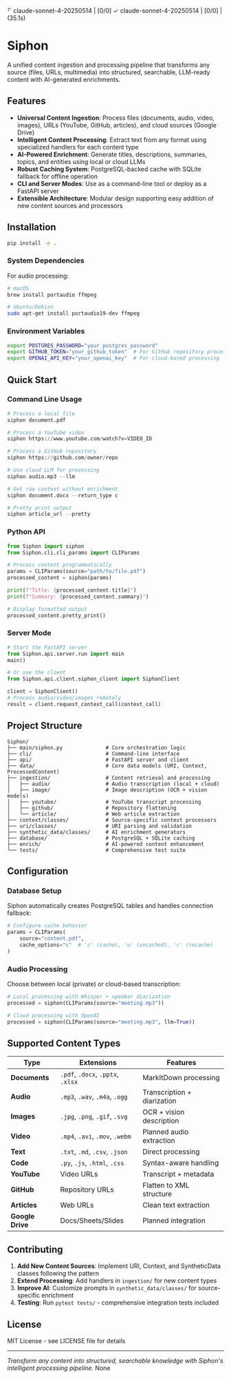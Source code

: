 ⠋ claude-sonnet-4-20250514 | [0/0] ✓ claude-sonnet-4-20250514 | [0/0]  | (35.1s)
# Siphon

A unified content ingestion and processing pipeline that transforms any source (files, URLs, multimedia) into structured, searchable, LLM-ready content with AI-generated enrichments.

## Features

- **Universal Content Ingestion**: Process files (documents, audio, video, images), URLs (YouTube, GitHub, articles), and cloud sources (Google Drive)
- **Intelligent Content Processing**: Extract text from any format using specialized handlers for each content type
- **AI-Powered Enrichment**: Generate titles, descriptions, summaries, topics, and entities using local or cloud LLMs
- **Robust Caching System**: PostgreSQL-backed cache with SQLite fallback for offline operation
- **CLI and Server Modes**: Use as a command-line tool or deploy as a FastAPI server
- **Extensible Architecture**: Modular design supporting easy addition of new content sources and processors

## Installation

```bash
pip install -e .
```

### System Dependencies

For audio processing:
```bash
# macOS
brew install portaudio ffmpeg

# Ubuntu/Debian
sudo apt-get install portaudio19-dev ffmpeg
```

### Environment Variables

```bash
export POSTGRES_PASSWORD="your_postgres_password"
export GITHUB_TOKEN="your_github_token"  # For GitHub repository processing
export OPENAI_API_KEY="your_openai_key"  # For cloud-based processing
```

## Quick Start

### Command Line Usage

```python
# Process a local file
siphon document.pdf

# Process a YouTube video
siphon https://www.youtube.com/watch?v=VIDEO_ID

# Process a GitHub repository
siphon https://github.com/owner/repo

# Use cloud LLM for processing
siphon audio.mp3 --llm

# Get raw context without enrichment
siphon document.docx --return_type c

# Pretty print output
siphon article_url --pretty
```

### Python API

```python
from Siphon import siphon
from Siphon.cli.cli_params import CLIParams

# Process content programmatically
params = CLIParams(source="path/to/file.pdf")
processed_content = siphon(params)

print(f"Title: {processed_content.title}")
print(f"Summary: {processed_content.summary}")

# Display formatted output
processed_content.pretty_print()
```

### Server Mode

```python
# Start the FastAPI server
from Siphon.api.server.run import main
main()

# Or use the client
from Siphon.api.client.siphon_client import SiphonClient

client = SiphonClient()
# Process audio/video/images remotely
result = client.request_context_call(context_call)
```

## Project Structure

```
Siphon/
├── main/siphon.py              # Core orchestration logic
├── cli/                        # Command-line interface
├── api/                        # FastAPI server and client
├── data/                       # Core data models (URI, Context, ProcessedContent)
├── ingestion/                  # Content retrieval and processing
│   ├── audio/                  # Audio transcription (local + cloud)
│   ├── image/                  # Image description (OCR + vision models)
│   ├── youtube/                # YouTube transcript processing
│   ├── github/                 # Repository flattening
│   └── article/                # Web article extraction
├── context/classes/            # Source-specific context processors
├── uri/classes/                # URI parsing and validation
├── synthetic_data/classes/     # AI enrichment generators
├── database/                   # PostgreSQL + SQLite caching
├── enrich/                     # AI-powered content enhancement
└── tests/                      # Comprehensive test suite
```

## Configuration

### Database Setup

Siphon automatically creates PostgreSQL tables and handles connection fallback:

```python
# Configure cache behavior
params = CLIParams(
    source="content.pdf",
    cache_options="c"  # 'c' (cache), 'u' (uncached), 'r' (recache)
)
```

### Audio Processing

Choose between local (private) or cloud-based transcription:

```python
# Local processing with Whisper + speaker diarization
processed = siphon(CLIParams(source="meeting.mp3"))

# Cloud processing with OpenAI
processed = siphon(CLIParams(source="meeting.mp3", llm=True))
```

## Supported Content Types

| Type | Extensions | Features |
|------|------------|----------|
| **Documents** | `.pdf`, `.docx`, `.pptx`, `.xlsx` | MarkItDown processing |
| **Audio** | `.mp3`, `.wav`, `.m4a`, `.ogg` | Transcription + diarization |
| **Images** | `.jpg`, `.png`, `.gif`, `.svg` | OCR + vision description |
| **Video** | `.mp4`, `.avi`, `.mov`, `.webm` | Planned audio extraction |
| **Text** | `.txt`, `.md`, `.csv`, `.json` | Direct processing |
| **Code** | `.py`, `.js`, `.html`, `.css` | Syntax-aware handling |
| **YouTube** | Video URLs | Transcript + metadata |
| **GitHub** | Repository URLs | Flatten to XML structure |
| **Articles** | Web URLs | Clean text extraction |
| **Google Drive** | Docs/Sheets/Slides | Planned integration |

## Contributing

1. **Add New Content Sources**: Implement URI, Context, and SyntheticData classes following the pattern
2. **Extend Processing**: Add handlers in `ingestion/` for new content types
3. **Improve AI**: Customize prompts in `synthetic_data/classes/` for source-specific enrichment
4. **Testing**: Run `pytest tests/` - comprehensive integration tests included

## License

MIT License - see LICENSE file for details

---

*Transform any content into structured, searchable knowledge with Siphon's intelligent processing pipeline.*
None
